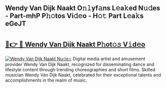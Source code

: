 ## Wendy Van Dijk Naakt O𝚗𝚕yf𝚊ns L𝚎a𝚔ed N𝚞𝚍es - Part-mhP P𝚑𝚘tos Vi𝚍𝚎o - H𝚘𝚝 Part L𝚎a𝚔s eGeJT

# <h2><a href="http://kf33zj.oniu.top/?m=Wendy+Van+Dijk+Naakt">🔗👉 🔴 Wendy Van Dijk Naakt P𝚑ot𝚘𝚜 V𝚒d𝚎o</a></h2>

[![Wendy Van Dijk Naakt Nu𝚍e𝚜](https://i.imgur.com/0qMVB7G.gif)](http://kf33zj.oniu.top/?m=Wendy+Van+Dijk+Naakt)
Digital media artist and amusement provider Wendy Van Dijk Naakt, recognized for disseminating dance and lifestyle content through trending choreographies and short films. Skilled musician Wendy Van Dijk Naakt, celebrated for their exceptional talents and accomplishments in the realm of music.  
